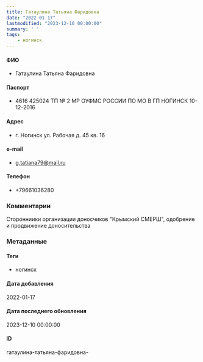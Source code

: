 ```yaml
---
title: Гатаулина Татьяна Фаридовна
date: "2022-01-17"
lastmodified: "2023-12-10 00:00:00"
summary: ' '
tags: 
    - ногинск
---
```

<!--# pp1-->
<!--## Фигурант-->
<!--### Личные данные-->
#### ФИО
- Гатаулина Татьяна Фаридовна
#### Паспорт
- 4616 425024 ТП № 2 МР ОУФМС РОССИИ ПО МО В ГП НОГИНСК 10-12-2016
#### Адрес
- г. Ногинск ул. Рабочая д. 45 кв. 16
#### e-mail
- g.tatiana79@mail.ru
#### Телефон
- +79661036280
### Комментарии
Сторонниики организации доносчиков "Крымский СМЕРШ", одобрение и продвижение доносительства
### Метаданные
#### Теги
- ногинск
#### Дата добавления
2022-01-17
#### Дата последнего обновления
2023-12-10 00:00:00
#### ID
гатаулина-татьяна-фаридовна-
<!--## END;-->
